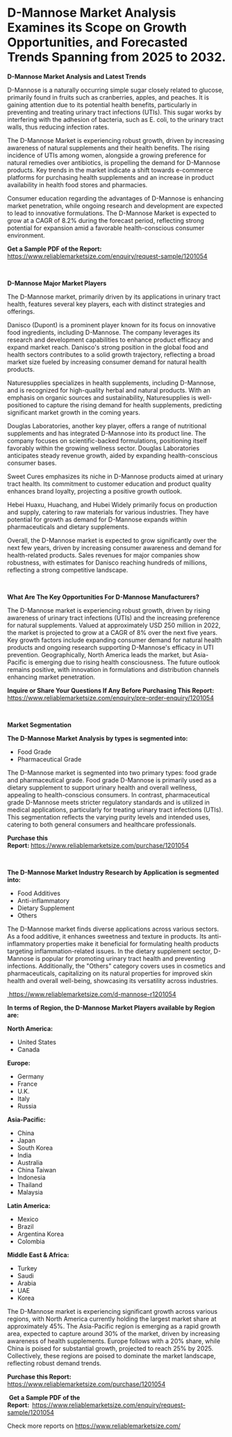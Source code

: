 <p><h1>D-Mannose Market Analysis Examines its Scope on Growth Opportunities, and Forecasted Trends Spanning from 2025 to 2032.</h1></p><p><strong>D-Mannose Market Analysis and Latest Trends</strong></p>
<p><p>D-Mannose is a naturally occurring simple sugar closely related to glucose, primarily found in fruits such as cranberries, apples, and peaches. It is gaining attention due to its potential health benefits, particularly in preventing and treating urinary tract infections (UTIs). This sugar works by interfering with the adhesion of bacteria, such as E. coli, to the urinary tract walls, thus reducing infection rates.</p><p>The D-Mannose Market is experiencing robust growth, driven by increasing awareness of natural supplements and their health benefits. The rising incidence of UTIs among women, alongside a growing preference for natural remedies over antibiotics, is propelling the demand for D-Mannose products. Key trends in the market indicate a shift towards e-commerce platforms for purchasing health supplements and an increase in product availability in health food stores and pharmacies.</p><p>Consumer education regarding the advantages of D-Mannose is enhancing market penetration, while ongoing research and development are expected to lead to innovative formulations. The D-Mannose Market is expected to grow at a CAGR of 8.2% during the forecast period, reflecting strong potential for expansion amid a favorable health-conscious consumer environment.</p></p>
<p><strong>Get a Sample PDF of the Report:&nbsp;</strong> <a href="https://www.reliablemarketsize.com/enquiry/request-sample/1201054?utm_campaign=2626&utm_medium=2&utm_source=Github&utm_content=ia&utm_term=22032025&utm_id=d-mannose">https://www.reliablemarketsize.com/enquiry/request-sample/1201054</a></p>
<p>&nbsp;</p>
<p><strong>D-Mannose Major Market Players</strong></p>
<p><p>The D-Mannose market, primarily driven by its applications in urinary tract health, features several key players, each with distinct strategies and offerings.</p><p>Danisco (Dupont) is a prominent player known for its focus on innovative food ingredients, including D-Mannose. The company leverages its research and development capabilities to enhance product efficacy and expand market reach. Danisco's strong position in the global food and health sectors contributes to a solid growth trajectory, reflecting a broad market size fueled by increasing consumer demand for natural health products.</p><p>Naturesupplies specializes in health supplements, including D-Mannose, and is recognized for high-quality herbal and natural products. With an emphasis on organic sources and sustainability, Naturesupplies is well-positioned to capture the rising demand for health supplements, predicting significant market growth in the coming years.</p><p>Douglas Laboratories, another key player, offers a range of nutritional supplements and has integrated D-Mannose into its product line. The company focuses on scientific-backed formulations, positioning itself favorably within the growing wellness sector. Douglas Laboratories anticipates steady revenue growth, aided by expanding health-conscious consumer bases.</p><p>Sweet Cures emphasizes its niche in D-Mannose products aimed at urinary tract health. Its commitment to customer education and product quality enhances brand loyalty, projecting a positive growth outlook.</p><p>Hebei Huaxu, Huachang, and Hubei Widely primarily focus on production and supply, catering to raw materials for various industries. They have potential for growth as demand for D-Mannose expands within pharmaceuticals and dietary supplements.</p><p>Overall, the D-Mannose market is expected to grow significantly over the next few years, driven by increasing consumer awareness and demand for health-related products. Sales revenues for major companies show robustness, with estimates for Danisco reaching hundreds of millions, reflecting a strong competitive landscape.</p></p>
<p>&nbsp;</p>
<p><strong>What Are The Key Opportunities For D-Mannose Manufacturers?</strong></p>
<p><p>The D-Mannose market is experiencing robust growth, driven by rising awareness of urinary tract infections (UTIs) and the increasing preference for natural supplements. Valued at approximately USD 250 million in 2022, the market is projected to grow at a CAGR of 8% over the next five years. Key growth factors include expanding consumer demand for natural health products and ongoing research supporting D-Mannose's efficacy in UTI prevention. Geographically, North America leads the market, but Asia-Pacific is emerging due to rising health consciousness. The future outlook remains positive, with innovation in formulations and distribution channels enhancing market penetration.</p></p>
<p><strong>Inquire or Share Your Questions If Any Before Purchasing This Report:</strong> <a href="https://www.reliablemarketsize.com/enquiry/pre-order-enquiry/1201054?utm_campaign=2626&utm_medium=2&utm_source=Github&utm_content=ia&utm_term=22032025&utm_id=d-mannose">https://www.reliablemarketsize.com/enquiry/pre-order-enquiry/1201054</a></p>
<p>&nbsp;</p>
<p><strong>Market Segmentation</strong></p>
<p><strong>The D-Mannose Market Analysis by types is segmented into:</strong></p>
<p><ul><li>Food Grade</li><li>Pharmaceutical Grade</li></ul></p>
<p><p>The D-Mannose market is segmented into two primary types: food grade and pharmaceutical grade. Food grade D-Mannose is primarily used as a dietary supplement to support urinary health and overall wellness, appealing to health-conscious consumers. In contrast, pharmaceutical grade D-Mannose meets stricter regulatory standards and is utilized in medical applications, particularly for treating urinary tract infections (UTIs). This segmentation reflects the varying purity levels and intended uses, catering to both general consumers and healthcare professionals.</p></p>
<p><strong>Purchase this Report:&nbsp;</strong><a href="https://www.reliablemarketsize.com/purchase/1201054?utm_campaign=2626&utm_medium=2&utm_source=Github&utm_content=ia&utm_term=22032025&utm_id=d-mannose">https://www.reliablemarketsize.com/purchase/1201054</a></p>
<p>&nbsp;</p>
<p><strong>The D-Mannose Market Industry Research by Application is segmented into:</strong></p>
<p><ul><li>Food Additives</li><li>Anti-inflammatory</li><li>Dietary Supplement</li><li>Others</li></ul></p>
<p><p>The D-Mannose market finds diverse applications across various sectors. As a food additive, it enhances sweetness and texture in products. Its anti-inflammatory properties make it beneficial for formulating health products targeting inflammation-related issues. In the dietary supplement sector, D-Mannose is popular for promoting urinary tract health and preventing infections. Additionally, the "Others" category covers uses in cosmetics and pharmaceuticals, capitalizing on its natural properties for improved skin health and overall well-being, showcasing its versatility across industries.</p></p>
<p><a href="https://www.reliablemarketsize.com/d-mannose-r1201054?utm_campaign=2626&utm_medium=2&utm_source=Github&utm_content=ia&utm_term=22032025&utm_id=d-mannose">&nbsp;https://www.reliablemarketsize.com/d-mannose-r1201054</a></p>
<p><strong>In terms of Region, the D-Mannose Market Players available by Region are:</strong></p>
<p>
    <p> <strong> North America: </strong>
        <ul>
            <li>United States</li>
            <li>Canada</li>
        </ul>
        </p> 
    <p> <strong> Europe: </strong>
        <ul>
            <li>Germany</li>
            <li>France</li>
            <li>U.K.</li>
            <li>Italy</li>
            <li>Russia</li>
        </ul>
        </p> 
    <p> <strong> Asia-Pacific: </strong>
        <ul>
            <li>China</li>
            <li>Japan</li>
            <li>South Korea</li>
            <li>India</li>
            <li>Australia</li>
            <li>China Taiwan</li>
            <li>Indonesia</li>
            <li>Thailand</li>
            <li>Malaysia</li>
        </ul>
        </p> 
    <p> <strong> Latin America: </strong>
        <ul>
            <li>Mexico</li>
            <li>Brazil</li>
            <li>Argentina Korea</li>
            <li>Colombia</li>
        </ul>
        </p> 
    <p> <strong> Middle East & Africa: </strong>
        <ul>
            <li>Turkey</li>
            <li>Saudi</li>
            <li>Arabia</li>
            <li>UAE</li>
            <li>Korea</li>
        </ul>
    </p>
    </p>
<p><p>The D-Mannose market is experiencing significant growth across various regions, with North America currently holding the largest market share at approximately 45%. The Asia-Pacific region is emerging as a rapid growth area, expected to capture around 30% of the market, driven by increasing awareness of health supplements. Europe follows with a 20% share, while China is poised for substantial growth, projected to reach 25% by 2025. Collectively, these regions are poised to dominate the market landscape, reflecting robust demand trends.</p></p>
<p><strong>Purchase this Report: </strong><a href="https://www.reliablemarketsize.com/purchase/1201054?utm_campaign=2626&utm_medium=2&utm_source=Github&utm_content=ia&utm_term=22032025&utm_id=d-mannose">https://www.reliablemarketsize.com/purchase/1201054</a></p>
<p>&nbsp;<strong>Get a Sample PDF of the Report:&nbsp;&nbsp;</strong><a href="https://www.reliablemarketsize.com/enquiry/request-sample/1201054?utm_campaign=2626&utm_medium=2&utm_source=Github&utm_content=ia&utm_term=22032025&utm_id=d-mannose">https://www.reliablemarketsize.com/enquiry/request-sample/1201054</a></p>
<p><strong></strong></p>
<p>Check more reports on <a href="https://www.reliablemarketsize.com/?utm_campaign=2626&utm_medium=2&utm_source=Github&utm_content=ia&utm_term=22032025&utm_id=d-mannose">https://www.reliablemarketsize.com/</a></p>